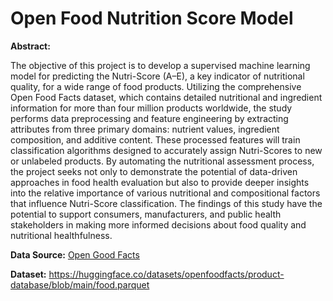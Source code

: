 # Open Food Nutrition Score Model

**Abstract:**

The objective of this project is to develop a supervised machine learning model for predicting the Nutri-Score (A–E), a key indicator of nutritional quality, for a wide range of food products. Utilizing the comprehensive Open Food Facts dataset, which contains detailed nutritional and ingredient information for more than four million products worldwide, the study performs data preprocessing and feature engineering by extracting attributes from three primary domains: nutrient values, ingredient composition, and additive content. These processed features will train classification algorithms designed to accurately assign Nutri-Scores to new or unlabeled products. By automating the nutritional assessment process, the project seeks not only to demonstrate the potential of data-driven approaches in food health evaluation but also to provide deeper insights into the relative importance of various nutritional and compositional factors that influence Nutri-Score classification. The findings of this study have the potential to support consumers, manufacturers, and public health stakeholders in making more informed decisions about food quality and nutritional healthfulness.

**Data Source:**
[Open Good Facts](https://world.openfoodfacts.org/)

**Dataset:**
https://huggingface.co/datasets/openfoodfacts/product-database/blob/main/food.parquet
